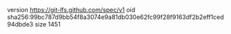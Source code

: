 version https://git-lfs.github.com/spec/v1
oid sha256:99bc787d9bb54f8a3074e9a81db030e62fc99f28f9163df2b2eff1ced94dbde3
size 1451
